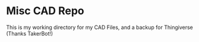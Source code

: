 # Misc CAD Repo
This is my working directory for my CAD Files, and a backup for Thingiverse (Thanks TakerBot!)
